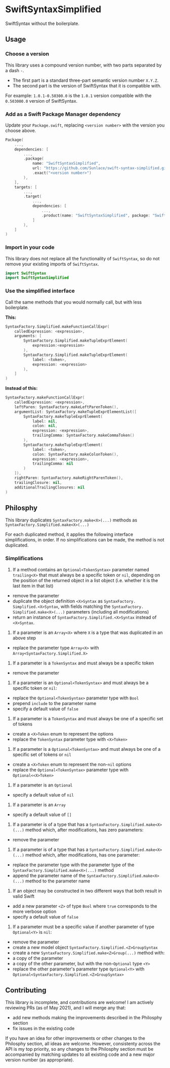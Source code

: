 # SwiftSyntaxSimplified

SwiftSyntax without the boilerplate.

## Usage

### Choose a version

This library uses a compound version number, with two parts separated by a dash `-`.
- The first part is a standard three-part semantic version number `X.Y.Z`.
- The second part is the version of SwiftSyntax that it is compatible with.

For example: `1.0.1-0.50300.0` is the `1.0.1` version compatible with the `0.503000.0` version of SwiftSyntax.

### Add as a Swift Package Manager dependency

Update your `Package.swift`, replacing `<version number>` with the version you choose above.

```swift
Package(
    ...,
    dependencies: [
        ...,
        .package(
            name: "SwiftSyntaxSimplified",
            url: "https://github.com/Sunlace/swift-syntax-simplified.git",
            .exact("<version number>")
        ),
    ],
    targets: [
        ...,
        .target(
            ...,
            dependencies: [
                ...,
                .product(name: "SwiftSyntaxSimplified", package: "SwiftSyntaxSimplified"),
            ]
        ),
    ]
)
```

### Import in your code

This library does not replace all the functionality of `SwiftSyntax`, so do not remove your existing imports of `SwiftSyntax`.

```swift
import SwiftSyntax
import SwiftSyntaxSimplified
```

### Use the simplified interface

Call the same methods that you would normally call, but with less boilerplate.

**This:**

```swift
SyntaxFactory.Simplified.makeFunctionCallExpr(
    calledExpression: <expression>,
    arguments: [
        SyntaxFactory.Simplified.makeTupleExprElement(
            expression:<expression>
        ),
        SyntaxFactory.Simplified.makeTupleExprElement(
            label: <token>,
            expression: <expression>
        ),
    ]
)
```

**Instead of this:**

```swift
SyntaxFactory.makeFunctionCallExpr(
    calledExpression: <expression>,
    leftParen: SyntaxFactory.makeLeftParenToken(),
    argumentList: SyntaxFactory.makeTupleExprElementList([
        SyntaxFactory.makeTupleExprElement(
            label: nil,
            colon: nil,
            expression: <expression>,
            trailingComma: SyntaxFactory.makeCommaToken()
        ),
        SyntaxFactory.makeTupleExprElement(
            label: <token>,
            colon: SyntaxFactory.makeColonToken(),
            expression: <expression>,
            trailingComma: nil
        )
    ]),
    rightParen: SyntaxFactory.makeRightParenToken(),
    trailingClosure: nil,
    additionalTrailingClosures: nil
)
```

## Philosphy

This library duplicates `SyntaxFactory.make<X>(...)` methods as `SyntaxFactory.Simplified.make<X>(...)`

For each duplicated method, it applies the following interface simplifications, in order. If no simplifications can be made, the method is not duplicated.

### Simplifications
1. If a method contains an `Optional<TokenSyntax>` parameter named `trailing<X>` that must always be a specific token or `nil`, depending on the position of the returned object in a list object (i.e. whether it is the last item in that list)
- remove the parameter
- duplicate the object definition `<X>Syntax` as `SyntaxFactory.    Simplified.<X>Syntax`, with fields matching the `SyntaxFactory.    Simplified.make<X>(...)` parameters (including all modifications)
- return an instance of `SyntaxFactory.Simplified.<X>Syntax` instead of `<X>Syntax`.
1. If a parameter is an `Array<X>` where `X` is a type that was duplicated in an above step
- replace the parameter type `Array<X>` with `Array<SyntaxFactory.Simplified.X>`
1. If a parameter is a `TokenSyntax` and must always be a specific token
- remove the parameter
1. If a parameter is an `Optional<TokenSyntax>` and must always be a specific token or `nil`:
- replace the `Optional<TokenSyntax>` parameter type with `Bool`
- prepend `include` to the parameter name
- specify a default value of `false`
1. If a parameter is a `TokenSyntax` and must always be one of a specific set of tokens
- create a `<X>Token` enum to represent the options
- replace the `TokenSyntax` parameter type with `<X>Token>`
1. If a parameter is a `Optional<TokenSyntax>` and must always be one of a specific set of tokens or `nil`
- create a `<X>Token` enum to represent the non-`nil` options
- replace the `Optional<TokenSyntax>` parameter type with `Optional<<X>Token>`
1. If a parameter is an `Optional`
- specify a default value of `nil`
1. If a parameter is an `Array`
- specify a default value of `[]`
1. If a parameter is of a type that has a `SyntaxFactory.Simplified.make<X>(...)` method which, after modifications, has zero parameters:
- remove the parameter
1. If a parameter is of a type that has a `SyntaxFactory.Simplified.make<X>(...)` method which, after modifications, has one parameter:
- replace the parameter type with the parameter type of the `SyntaxFactory.Simplified.make<X>(...)` method
- append the parameter name of the `SyntaxFactory.Simplified.make<X>(...)` method to the parameter name
1. If an object may be constructed in two different ways that both result in valid Swift
- add a new parameter `<Z>` of type `Bool` where `true` corresponds to the more verbose option
- specify a default value of `false`
1. If a parameter must be a specific value if another parameter of type `Optional<Y>` is `nil`:
- remove the parameter
- create a new model object `SyntaxFactory.Simplified.<Z>GroupSyntax`
- create a new `SyntaxFactory.Simplified.make<Z>Group(...)` method with:
- a copy of the parameter
- a copy of the other parameter, but with the non-`Optional` type `<Y>`
- replace the other parameter's parameter type `Optional<Y>` with `Optional<SyntaxFactory.Simplified.<Z>GroupSyntax>`

## Contributing

This library is incomplete, and contributions are welcome! I am actively reviewing PRs (as of May 2021), and I will merge any that:
- add new methods making the improvements described in the Philosphy section
- fix issues in the existing code

If you have an idea for other improvements or other changes to the Philosphy section, all ideas are welcome. However, consistenty across the API is my top priority, so any changes to the Philosphy section must be accompanied by matching updates to all existing code and a new major version number (as appropriate).
